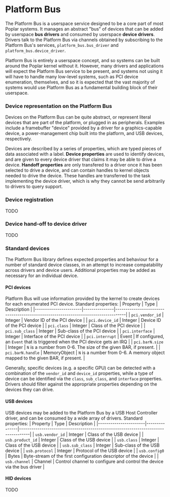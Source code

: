 # Platform Bus
The Platform Bus is a userspace service designed to be a core part of most Poplar systems.
It manages an abstract "bus" of devices that can be added by userspace **bus drivers** and consumed by userspace **device drivers**.
Drivers talk to the Platform Bus via channels obtained by subscribing to the Platform Bus's services, `platform_bus.bus_driver` and
`platform_bus.device_driver`.

Platform Bus is entirely a userspace concept, and so systems can be built around the Poplar kernel without it. However, many drivers and applications will expect
the Platform Bus service to be present, and systems not using it will have to handle many low-level systems, such as PCI device enumeration, themselves, and so
it is expected that the vast majority of systems would use Platform Bus as a fundamental building block of their userspace.

### Device representation on the Platform Bus
Devices on the Platform Bus can be quite abstract, or represent literal devices that are part of the platform, or plugged in as peripherals. Examples
include a framebuffer "device" provided by a driver for a graphics-capable device, a power-management chip built into the platform, and USB devices,
respectively.

Devices are described by a series of properties, which are typed pieces of data associated with a label. **Device properties** are used to identify
devices, and are given to every device driver that claims it may be able to drive a device. **Handoff properties** are only transfered to a driver
once it has been selected to drive a device, and can contain handles to kernel objects needed to drive the device. These handles are transferred
to the task implementing the device driver, which is why they cannot be send arbitrarily to drivers to query support.

### Device registration
TODO

### Device hand-off to device driver
TODO

### Standard devices
The Platform Bus library defines expected properties and behaviour for a number of standard device classes, in an attempt to increase compatability
across drivers and device users. Additional properties may be added as necessary for an individual device.

#### PCI devices
Platform Bus will use information provided by the kernel to create devices for each enumerated PCI device. Standard properties:
| Property              | Type          | Description                                                                       |
|-----------------------|---------------|-----------------------------------------------------------------------------------|
| `pci.vendor_id`       | Integer       | Vendor ID of the PCI device                                                       |
| `pci.device_id`       | Integer       | Device ID of the PCI device                                                       |
| `pci.class`           | Integer       | Class of the PCI device                                                           |
| `pci.sub_class`       | Integer       | Sub-class of the PCI device                                                       |
| `pci.interface`       | Integer       | Interface of the PCI device                                                       |
| `pci.interrupt`       | Event         | If configured, an `Event` that is triggered when the PCI device gets an IRQ       |
| `pci.barN.size`       | Integer       | `N` is a number from 0-6. The size of the given BAR, if present.                  |
| `pci.barN.handle`     | MemoryObject  | `N` is a number from 0-6. A memory object mapped to the given BAR, if present.    |

Generally, specific devices (e.g. a specific GPU) can be detected with a combination of the `vendor_id` and `device_id` properties, while a type of
device can be identified via the `class`, `sub_class`, and `interface` properties. Drivers should filter against the appropriate properties depending
on the devices they can drive.

#### USB devices
USB devices may be added to the Platform Bus by a USB Host Controller driver, and can be consumed by a wide array of drivers.
Standard properties:
| Property              | Type          | Description                                                                       |
|-----------------------|---------------|-----------------------------------------------------------------------------------|
| `usb.vendor_id`       | Integer       | Class of the USB device                                                           |
| `usb.product_id`      | Integer       | Class of the USB device                                                           |
| `usb.class`           | Integer       | Class of the USB device                                                           |
| `usb.sub_class`       | Integer       | Sub-class of the USB device                                                       |
| `usb.protocol`        | Integer       | Protocol of the USB device                                                        |
| `usb.config0`         | Bytes         | Byte-stream of the first configuration descriptor of the device                   |
| `usb.channel`         | Channel       | Control channel to configure and control the device via the bus driver            |

#### HID devices
TODO
